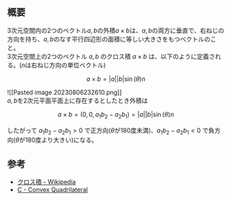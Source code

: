 ## 概要

3次元空間内の2つのベクトル$a, b$の外積$a\times b$は、$a, b$の両方に垂直で、右ねじの方向を持ち、$a, b$のなす平行四辺形の面積に等しい大きさをもつベクトルのこと。  
3次元空間上の2つのベクトル $a, b$ のクロス積 $a × b$ は、以下のように定義される。($n$は右ねじ方向の単位ベクトル)

$$
a \times b = |a||b|\sin(\theta)n
$$

![[Pasted image 20230806232610.png]]  
$a, b$を2次元平面平面上に存在するとしたとき外積は

$$
a \times b = (0, 0, a_1b_2 - a_2b_1)=|a||b|\sin(\theta)n
$$

したがって $a_1b_2 - a_2b_1 > 0$ で正方向($\theta$が180度未満)、$a_1b_2 - a_2b_1 < 0$ で負方向($\theta$が180度より大きい)になる。

## 参考
- [クロス積 - Wikipedia](https://ja.wikipedia.org/wiki/%E3%82%AF%E3%83%AD%E3%82%B9%E7%A9%8D?uselang=ja)
- [C - Convex Quadrilateral](https://atcoder.jp/contests/abc266/tasks/abc266_c)
